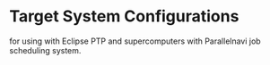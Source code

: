 # Target System Configurations 
for using with Eclipse PTP and supercomputers with Parallelnavi job scheduling system.
